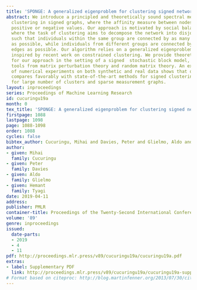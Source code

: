 ```yaml
---
title: 'SPONGE: A generalized eigenproblem for clustering signed networks'
abstract: We introduce a principled and theoretically sound spectral method for k-way
  clustering in signed graphs, where the affinity measure between nodes takes either
  positive or negative values. Our approach is motivated by social balance theory,
  where the task of clustering aims to decompose the network into disjoint groups
  such that individuals within the same group are connected by as many positive edges
  as possible, while individuals from different groups are connected by as many negative
  edges as possible. Our algorithm relies on a generalized eigenproblem formulation
  inspired by recent work on constrained clustering. We provide theoretical guarantees
  for our approach in the setting of a signed  stochastic block model, by leveraging
  tools from matrix perturbation theory and random matrix theory. An extensive set
  of numerical experiments on both synthetic and real data shows that our approach
  compares favorably with state-of-the-art methods for signed clustering, especially
  for large number of clusters and sparse measurement graphs.
layout: inproceedings
series: Proceedings of Machine Learning Research
id: cucuringu19a
month: 0
tex_title: 'SPONGE: A generalized eigenproblem for clustering signed networks'
firstpage: 1088
lastpage: 1098
page: 1088-1098
order: 1088
cycles: false
bibtex_author: Cucuringu, Mihai and Davies, Peter and Glielmo, Aldo and Tyagi, Hemant
author:
- given: Mihai
  family: Cucuringu
- given: Peter
  family: Davies
- given: Aldo
  family: Glielmo
- given: Hemant
  family: Tyagi
date: 2019-04-11
address: 
publisher: PMLR
container-title: Proceedings of the Twenty-Second International Conference on Artificial Intelligence and Statistics
volume: '89'
genre: inproceedings
issued:
  date-parts:
  - 2019
  - 4
  - 11
pdf: http://proceedings.mlr.press/v89/cucuringu19a/cucuringu19a.pdf
extras:
- label: Supplementary PDF
  link: http://proceedings.mlr.press/v89/cucuringu19a/cucuringu19a-supp.pdf
# Format based on citeproc: http://blog.martinfenner.org/2013/07/30/citeproc-yaml-for-bibliographies/
---
```

